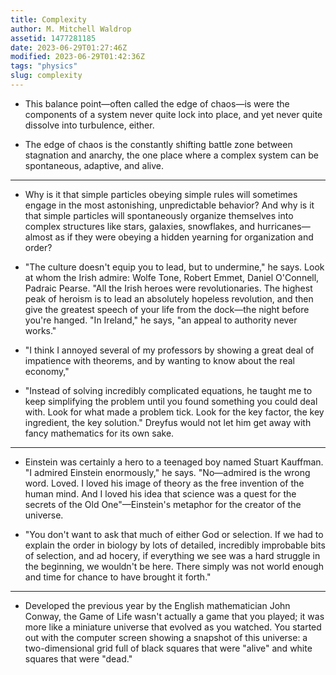 ```yaml
---
title: Complexity
author: M. Mitchell Waldrop
assetid: 1477281185
date: 2023-06-29T01:27:46Z
modified: 2023-06-29T01:42:36Z
tags: "physics"
slug: complexity
---
```


*  This balance point—often called the edge of chaos—is were the components of a system never quite lock into place, and yet never quite dissolve into turbulence, either.

*  The edge of chaos is the constantly shifting battle zone between stagnation and anarchy, the one place where a complex system can be spontaneous, adaptive, and alive.

---

*  Why is it that simple particles obeying simple rules will sometimes engage in the most astonishing, unpredictable behavior? And why is it that simple particles will spontaneously organize themselves into complex structures like stars, galaxies, snowflakes, and hurricanes—almost as if they were obeying a hidden yearning for organization and order?

*  "The culture doesn't equip you to lead, but to undermine," he says. Look at whom the Irish admire: Wolfe Tone, Robert Emmet, Daniel O'Connell, Padraic Pearse. "All the Irish heroes were revolutionaries. The highest peak of heroism is to lead an absolutely hopeless revolution, and then give the greatest speech of your life from the dock—the night before you're hanged.
   "In Ireland," he says, "an appeal to authority never works."

*  "I think I annoyed several of my professors by showing a great deal of impatience with theorems, and by wanting to know about the real economy,"

*  "Instead of solving incredibly complicated equations, he taught me to keep simplifying the problem until you found something you could deal with. Look for what made a problem tick. Look for the key factor, the key ingredient, the key solution." Dreyfus would not let him get away with fancy mathematics for its own sake.

---

*  Einstein was certainly a hero to a teenaged boy named Stuart Kauffman. "I admired Einstein enormously," he says. "No—admired is the wrong word. Loved. I loved his image of theory as the free invention of the human mind. And I loved his idea that science was a quest for the secrets of the Old One"—Einstein's metaphor for the creator of the universe.

*  "You don't want to ask that much of either God or selection. If we had to explain the order in biology by lots of detailed, incredibly improbable bits of selection, and ad hocery, if everything we see was a hard struggle in the beginning, we wouldn't be here. There simply was not world enough and time for chance to have brought it forth."

---

*  Developed the previous year by the English mathematician John Conway, the Game of Life wasn't actually a game that you played; it was more like a miniature universe that evolved as you watched. You started out with the computer screen showing a snapshot of this universe: a two-dimensional grid full of black squares that were "alive" and white squares that were "dead."

